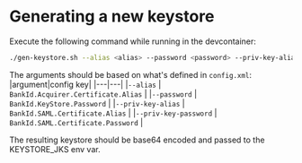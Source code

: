 
# Generating a new keystore

Execute the following command while running in the devcontainer:

```bash
./gen-keystore.sh --alias <alias> --password <password> --priv-key-alias <private-key-alias> --priv-key-password <private-key-password>
```

The arguments should be based on what's defined in `config.xml`:
|argument|config key|
|---|---|
|`--alias` | `BankId.Acquirer.Certificate.Alias` |
|`--password` | `BankId.KeyStore.Password` |
|`--priv-key-alias` | `BankId.SAML.Certificate.Alias` |
|`--priv-key-password` | `BankId.SAML.Certificate.Password` |

The resulting keystore should be base64 encoded and passed to the KEYSTORE_JKS env var.
